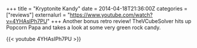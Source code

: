 +++
title = "Kryptonite Kandy"
date = 2014-04-18T21:36:00Z
categories = ["reviews"]
externalurl = "https://www.youtube.com/watch?v=4YHAsIPh7PU"
+++
Another bonus retro review! TheVCubeSolver hits up Popcorn Papa and takes a look at some very green rock candy.  

{{< youtube 4YHAsIPh7PU >}}
